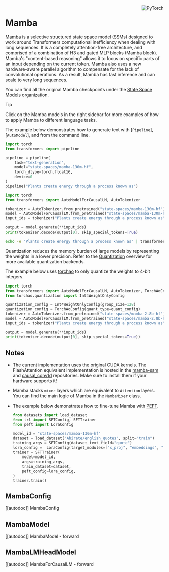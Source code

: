 <!--Copyright 2024 The HuggingFace Team. All rights reserved.

Licensed under the Apache License, Version 2.0 (the "License"); you may not use this file except in compliance with
the License. You may obtain a copy of the License at

http://www.apache.org/licenses/LICENSE-2.0

Unless required by applicable law or agreed to in writing, software distributed under the License is distributed on
an "AS IS" BASIS, WITHOUT WARRANTIES OR CONDITIONS OF ANY KIND, either express or implied. See the License for the
specific language governing permissions and limitations under the License.

⚠️ Note that this file is in Markdown but contain specific syntax for our doc-builder (similar to MDX) that may not be
rendered properly in your Markdown viewer.

-->

<div style="float: right;">
  <div class="flex flex-wrap space-x-1">
    <img alt="PyTorch" src="https://img.shields.io/badge/PyTorch-DE3412?style=flat&logo=pytorch&logoColor=white">
  </div>
</div>

# Mamba

[Mamba](https://huggingface.co/papers/2312.00752) is a selective structured state space model (SSMs) designed to work around Transformers computational inefficiency when dealing with long sequences.  It is a completely attention-free architecture, and comprised of a combination of H3 and gated MLP blocks (Mamba block). Mamba's "content-based reasoning" allows it to focus on specific parts of an input depending on the current token. Mamba also uses a new hardware-aware parallel algorithm to compensate for the lack of convolutional operations. As a result, Mamba has fast inference and can scale to very long sequences.

You can find all the original Mamba checkpoints under the [State Space Models](https://huggingface.co/state-spaces) organization.


> [!TIP]
> Click on the Mamba models in the right sidebar for more examples of how to apply Mamba to different language tasks.

The example below demonstrates how to generate text with [`Pipeline`], [`AutoModel`], and from the command line.

<hfoptions id="usage">
<hfoption id="Pipeline">

```py
import torch
from transformers import pipeline

pipeline = pipeline(
    task="text-generation",
    model="state-spaces/mamba-130m-hf",
    torch_dtype=torch.float16,
    device=0
)
pipeline("Plants create energy through a process known as")
```

</hfoption>
<hfoption id="AutoModel">

```py
import torch  
from transformers import AutoModelForCausalLM, AutoTokenizer  

tokenizer = AutoTokenizer.from_pretrained("state-spaces/mamba-130m-hf")
model = AutoModelForCausalLM.from_pretrained("state-spaces/mamba-130m-hf", torch_dtype=torch.float16, device_map="auto",)  
input_ids = tokenizer("Plants create energy through a process known as", return_tensors="pt").to("cuda")  

output = model.generate(**input_ids)  
print(tokenizer.decode(output[0], skip_special_tokens=True)
```

</hfoption>
<hfoption id="transformers CLI">

```bash
echo -e "Plants create energy through a process known as" | transformers-cli run --task text-generation --model state-spaces/mamba-130m-hf --device 0
```

</hfoption>
</hfoptions>

Quantization reduces the memory burden of large models by representing the weights in a lower precision. Refer to the [Quantization](../quantization/overview) overview for more available quantization backends.

The example below uses [torchao](../quantization/torchao) to only quantize the weights to 4-bit integers.

```py
import torch
from transformers import AutoModelForCausalLM, AutoTokenizer, TorchAoConfig
from torchao.quantization import Int4WeightOnlyConfig

quantization_config = Int4WeightOnlyConfig(group_size=128)
quantization_config = TorchAoConfig(quant_type=quant_config)
tokenizer = AutoTokenizer.from_pretrained("state-spaces/mamba-2.8b-hf")
model = AutoModelForCausalLM.from_pretrained("state-spaces/mamba-2.8b-hf", torch_dtype=torch.bfloat16, quantization_config=quantization_config, device_map="auto",)
input_ids = tokenizer("Plants create energy through a process known as", return_tensors="pt").to("cuda")

output = model.generate(**input_ids)
print(tokenizer.decode(output[0], skip_special_tokens=True))
```
## Notes

- The current implementation uses the original CUDA kernels. The FlashAttention equivalent implementation is hosted in the [mamba-ssm](https://github.com/state-spaces/mamba) and [causal_conv1d](https://github.com/Dao-AILab/causal-conv1d) repositories. Make sure to install them if your hardware supports it!
- Mamba stacks `mixer` layers which are equivalent to `Attention` layers. You can find the main logic of Mamba in the `MambaMixer` class.
- The example below demonstrates how to fine-tune Mamba with [PEFT](https://huggingface.co/docs/peft).

  ```py
  from datasets import load_dataset
  from trl import SFTConfig, SFTTrainer
  from peft import LoraConfig

  model_id = "state-spaces/mamba-130m-hf"
  dataset = load_dataset("Abirate/english_quotes", split="train")
  training_args = SFTConfig(dataset_text_field="quote")
  lora_config =  LoraConfig(target_modules=["x_proj", "embeddings", "in_proj", "out_proj"])
  trainer = SFTTrainer(
      model=model_id,
      args=training_args,
      train_dataset=dataset,
      peft_config=lora_config,
  )
  trainer.train()
   ```

## MambaConfig

[[autodoc]] MambaConfig

## MambaModel

[[autodoc]] MambaModel
    - forward

## MambaLMHeadModel

[[autodoc]] MambaForCausalLM
    - forward
